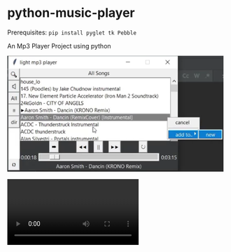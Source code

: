 # python-music-player 

Prerequisites: `pip install pyglet tk Pebble`

An Mp3 Player Project using python

![Image](Demo/Img.png)

<video src="Demo/Vid.mp4" controls></video>
